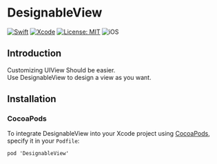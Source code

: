 # DesignableView

<p align="center">
<a href="https://github.com/SteadyAction/DesignableView">

[![Swift](https://img.shields.io/badge/Swift-4.2-orange.svg)](https://swift.org)
[![Xcode](https://img.shields.io/badge/Xcode-10.0-blue.svg)](https://developer.apple.com/xcode)
[![License: MIT](https://img.shields.io/badge/License-MIT-yellow.svg)](https://opensource.org/licenses/MIT)
<img src="https://img.shields.io/badge/os-iOS-green.svg?style=flat" alt="iOS">

## Introduction

Customizing UIView Should be easier. <br>
Use DesignableView to design a view as you want.

## Installation

### CocoaPods

<p>To integrate DesignableView into your Xcode project using <a href="http://cocoapods.org">CocoaPods</a>, specify it in your <code>Podfile</code>:</p>

<pre><code class="ruby language-ruby">pod 'DesignableView'</code></pre>
